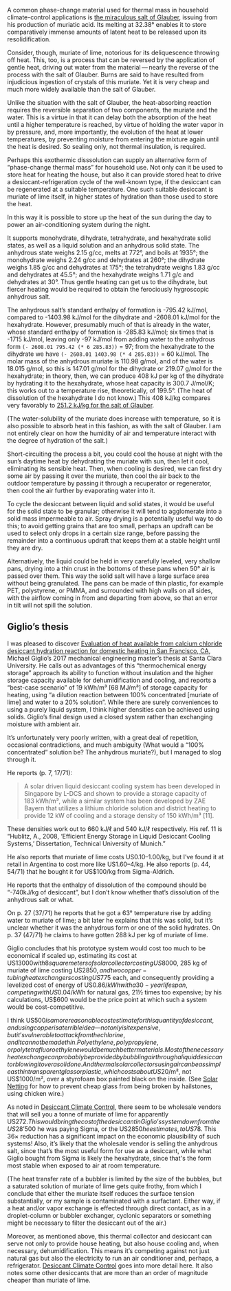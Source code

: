 A common phase-change material used for thermal mass in household
climate-control applications is [the miraculous salt of
Glauber](https://chem.libretexts.org/Bookshelves/Ancillary_Materials/Exemplars_and_Case_Studies/Exemplars/Environmental_and_Green_chemistry/Domestic_Energy_Storage_in_PCMs),
issuing from his production of muriatic acid.  Its melting at 32.38° enables
it to store comparatively immense amounts of latent heat to be
released upon its resolidification.

Consider, though, muriate of lime, notorious for its deliquescence
throwing off heat.  This, too, is a process that can be reversed by
the application of gentle heat, driving out water from the
material — nearly the reverse of the process with the salt of Glauber.
Burns are said to have resulted from injudicious ingestion of crystals
of this muriate.  Yet it is very cheap and much more widely available
than the salt of Glauber.

Unlike the situation with the salt of Glauber, the heat-absorbing
reaction requires the reversible separation of two components, the
muriate and the water.  This is a virtue in that it can delay both the
absorption of the heat until a higher temperature is reached, by
virtue of holding the water vapor in by pressure, and, more
importantly, the evolution of the heat at lower temperatures, by
preventing moisture from entering the mixture again until the heat is
desired.  So sealing only, not thermal insulation, is required.

Perhaps this exothermic disssolution can supply an alternative form of
“phase-change thermal mass” for household use.  Not only can it be
used to store heat for heating the house, but also it can provide
stored heat to drive a desiccant-refrigeration cycle of the well-known
type, if the desiccant can be regenerated at a suitable temperature.
One such suitable desiccant is muriate of lime itself, in higher
states of hydration than those used to store the heat.

In this way it is possible to store up the heat of the sun during the
day to power an air-conditioning system during the night.

It supports monohydrate, dihydrate, tetrahydrate, and hexahydrate
solid states, as well as a liquid solution and an anhydrous solid
state.  The anhydrous state weighs 2.15 g/cc, melts at 772°, and boils
at 1935°; the monohydrate weighs 2.24 g/cc and dehydrates at 260°; the
dihydrate weighs 1.85 g/cc and dehydrates at 175°; the tetrahydrate
weighs 1.83 g/cc and dehydrates at 45.5°; and the hexahydrate weighs
1.71 g/c and dehydrates at 30°.  Thus gentle heating can get us to the
dihydrate, but fiercer heating would be required to obtain the
ferociously hygroscopic anhydrous salt.

The anhydrous salt’s standard enthalpy of formation is -795.42 kJ/mol,
compared to -1403.98 kJ/mol for the dihydrate and -2608.01 kJ/mol for
the hexahydrate.  However, presumably much of that is already in the
water, whose standard enthalpy of formation is -285.83 kJ/mol; six
times that is -1715 kJ/mol, leaving only -97 kJ/mol from adding water
to the anhydrous form `(- 2608.01 795.42 (* 6 285.83))` = 97; from the
hexahydrate to the dihydrate we have `(- 2608.01 1403.98 (* 4 285.83))`
= 60 kJ/mol.  The molar mass of the anhydrous muriate is 110.98 g/mol,
and of the water is 18.015 g/mol, so this is 147.01 g/mol for the
dihydrate or 219.07 g/mol for the hexahydrate; in theory, then, we can
produce 408 kJ per kg of the dihydrate by hydrating it to the
hexahydrate, whose heat capacity is 300.7 J/mol/K; this works out to a
temperature rise, theoretically, of 199.5°.  (The heat of dissolution
of the hexahydrate I do not know.)  This 408 kJ/kg compares very
favorably to [251.2 kJ/kg for the salt of
Glauber](https://res.mdpi.com/d_attachment/energies/energies-10-00354/article_deploy/energies-10-00354.pdf).

(The water-solubility of the muriate does increase with temperature,
so it is also possible to absorb heat in this fashion, as with the
salt of Glauber.  I am not entirely clear on how the humidity of air
and temperature interact with the degree of hydration of the salt.)

Short-circuiting the process a bit, you could cool the house at night
with the sun’s daytime heat by dehydrating the muriate with sun, then
let it cool, eliminating its sensible heat.  Then, when cooling is
desired, we can first dry some air by passing it over the muriate,
then cool the air back to the outdoor temperature by passing it
through a recuperator or regenerator, then cool the air further by
evaporating water into it.

To cycle the desiccant between liquid and solid states, it would be
useful for the solid state to be granular; otherwise it will tend to
agglomerate into a solid mass impermeable to air.  Spray drying is a
potentially useful way to do this; to avoid getting grains that are
too small, perhaps an updraft can be used to select only drops in a
certain size range, before passing the remainder into a continuous
updraft that keeps them at a stable height until they are dry.

Alternatively, the liquid could be held in very carefully leveled,
very shallow pans, drying into a thin crust in the bottoms of these
pans when 50° air is passed over them.  This way the solid salt will
have a large surface area without being granulated.  The pans can be
made of thin plastic, for example PET, polystyrene, or PMMA, and
surrounded with high walls on all sides, with the airflow coming in
from and departing from above, so that an error in tilt will not spill
the solution.

Giglio’s thesis
---------------

I was pleased to discover [Evaluation of heat available from calcium
chloride desiccant hydration reaction for domestic heating in San
Francisco,
CA](https://scholarcommons.scu.edu/cgi/viewcontent.cgi?article=1013&context=mech_mstr),
Michael Giglio’s 2017 mechanical engineering master’s thesis at Santa
Clara University.  He calls out as advantages of this “thermochemical
energy storage” approach its ability to function without insulation
and the higher storage capacity available for dehumidification and
cooling, and reports a “best-case scenario” of 19 kWh/m³ [68 MJ/m³] of
storage capacity for heating, using “a dilution reaction between 100%
concentrated [muriate of lime] and water to a 20% solution”.  While
there are surely conveniences to using a purely liquid system, I think
higher densities can be achieved using solids.  Giglio’s final design
used a closed system rather than exchanging moisture with ambient air.

It’s unfortunately very poorly written, with a great deal of
repetition, occasional contradictions, and much ambiguity (What would
a “100% concentrated” solution be?  The anhydrous muriate?), but I
managed to slog through it.

He reports (p. 7, 17/71):

> A solar driven liquid desiccant cooling system has been developed in
> Singapore by L-DCS and shown to provide a storage capacity of
> 183 kWh/m³, while a similar system has been developed by ZAE Bayern
> that utilizes a lithium chloride solution and district heating to
> provide 12 kW of cooling and a storage density of 150 kWh/m³ [11].

These densities work out to 660 kJ/ℓ and 540 kJ/ℓ respectively.  His
ref. 11 is “Hublitz, A., 2008, ‘Efficient Energy Storage in Liquid
Desiccant Cooling Systems,’ Dissertation, Technical University of
Munich.”

He also reports that muriate of lime costs US$0.10–$1.00/kg, but I’ve
found it at retail in Argentina to cost more like US$1.60–$4/kg.  He
also reports (p. 44, 54/71) that he bought it for US$100/kg from
Sigma-Aldrich.

He reports that the enthalpy of dissolution of the compound should be
“-740kJ/kg of desiccant”, but I don’t know whether that’s dissolution
of the anhydrous salt or what.

On p. 27 (37/71) he reports that he got a 63° temperature rise by
adding water to muriate of lime; a bit later he explains that this was
solid, but it’s unclear whether it was the anhydrous form or one of
the solid hydrates.  On p. 37 (47/71) he claims to have gotten
288 kJ per kg of muriate of lime.

Giglio concludes that his prototype system would cost too much to be
economical if scaled up, estimating its cost at US$13000 with 8 square
meters of solar collector costing US$8000, 285 kg of muriate of lime
costing US$2850, and two copper-tubing heat exchangers costing US$775
each, and consequently providing a levelized cost of energy of
US$0.86/kWh with a 30-year lifespan, competing with US$0.04/kWh for
natural gas, 21½ times too expensive; by his calculations, US$600
would be the price point at which such a system would be
cost-competitive.

I think US$500 is a more reasonable cost estimate for this quantity of
desiccant, and using copper is a terrible idea — not only is it
expensive, but it’s vulnerable to attack from the chlorine, and it
cannot be made thin.  Polyethylene, polypropylene, or
polytetrafluoroethylene would be much better materials.  Most of the
necessary heat exchange can probably be provided by bubbling air
through a liquid desiccant or blowing it over a solid one.  And
thermal solar collectors using air can be as simple as thin
transparent glass or plastic, which costs about US$20/m², not
US$1000/m², over a styrofoam box painted black on the inside.  (See
[Solar Netting](solar-netting.md) for how to prevent cheap glass from
being broken by hailstones, using chicken wire.)

As noted in [Desiccant Climate Control](desiccant-climate-control.md),
there seem to be wholesale vendors that will sell you a tonne of
muriate of lime for apparently US$272.  This would bring the cost of
the desiccant in Giglio’s system down from the US$28’500 he was paying
Sigma, or the US$2850 he estimates, to US$78.  This 36× reduction has
a significant impact on the economic plausibility of such systems!
Also, it’s likely that the wholesale vendor is selling the anhydrous
salt, since that’s the most useful form for use as a desiccant, while
what Giglio bought from Sigma is likely the hexahydrate, since that's
the form most stable when exposed to air at room temperature.

(The heat transfer rate of a bubbler is limited by the size of the
bubbles, but a saturated solution of muriate of lime gets quite
frothy, from which I conclude that either the muriate itself reduces
the surface tension substantially, or my sample is contaminated with a
surfactant.  Either way, if a heat and/or vapor exchange is effected
through direct contact, as in a droplet-column or bubbler exchanger,
cyclonic separators or something might be necessary to filter the
desiccant out of the air.)

Moreover, as mentioned above, this thermal collector and desiccant can
serve not only to provide house heating, but also house cooling and,
when necessary, dehumidification.  This means it’s competing against
not just natural gas but also the electricity to run an air
conditioner and, perhaps, a refrigerator.  [Desiccant Climate
Control](desiccant-climate-control.md) goes into more detail here.  It
also notes some other desiccants that are more than an order of
magnitude cheaper than muriate of lime.
